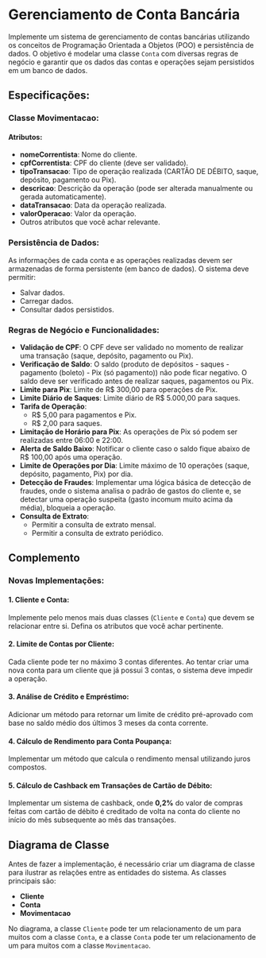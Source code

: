 # Gerenciamento de Conta Bancária

Implemente um sistema de gerenciamento de contas bancárias utilizando os conceitos de Programação Orientada a Objetos (POO) e persistência de dados. O objetivo é modelar uma classe `Conta` com diversas regras de negócio e garantir que os dados das contas e operações sejam persistidos em um banco de dados.

## Especificações:

### Classe Movimentacao:

#### Atributos:
- **nomeCorrentista**: Nome do cliente.
- **cpfCorrentista**: CPF do cliente (deve ser validado).
- **tipoTransacao**: Tipo de operação realizada (CARTÃO DE DÉBITO, saque, depósito, pagamento ou Pix).
- **descricao**: Descrição da operação (pode ser alterada manualmente ou gerada automaticamente).
- **dataTransacao**: Data da operação realizada.
- **valorOperacao**: Valor da operação.
- Outros atributos que você achar relevante.

### Persistência de Dados:
As informações de cada conta e as operações realizadas devem ser armazenadas de forma persistente (em banco de dados). O sistema deve permitir:
- Salvar dados.
- Carregar dados.
- Consultar dados persistidos.

### Regras de Negócio e Funcionalidades:

- **Validação de CPF**: O CPF deve ser validado no momento de realizar uma transação (saque, depósito, pagamento ou Pix).
- **Verificação de Saldo**: O saldo (produto de depósitos - saques - pagamento (boleto) - Pix (só pagamento)) não pode ficar negativo. O saldo deve ser verificado antes de realizar saques, pagamentos ou Pix.
- **Limite para Pix**: Limite de R$ 300,00 para operações de Pix.
- **Limite Diário de Saques**: Limite diário de R$ 5.000,00 para saques.
- **Tarifa de Operação**:
  - R$ 5,00 para pagamentos e Pix.
  - R$ 2,00 para saques.
- **Limitação de Horário para Pix**: As operações de Pix só podem ser realizadas entre 06:00 e 22:00.
- **Alerta de Saldo Baixo**: Notificar o cliente caso o saldo fique abaixo de R$ 100,00 após uma operação.
- **Limite de Operações por Dia**: Limite máximo de 10 operações (saque, depósito, pagamento, Pix) por dia.
- **Detecção de Fraudes**: Implementar uma lógica básica de detecção de fraudes, onde o sistema analisa o padrão de gastos do cliente e, se detectar uma operação suspeita (gasto incomum muito acima da média), bloqueia a operação.
- **Consulta de Extrato**:
  - Permitir a consulta de extrato mensal.
  - Permitir a consulta de extrato periódico.

## Complemento 

### Novas Implementações:

#### 1. **Cliente e Conta**:
Implemente pelo menos mais duas classes (`Cliente` e `Conta`) que devem se relacionar entre si. Defina os atributos que você achar pertinente.

#### 2. **Limite de Contas por Cliente**:
Cada cliente pode ter no máximo 3 contas diferentes. Ao tentar criar uma nova conta para um cliente que já possui 3 contas, o sistema deve impedir a operação.

#### 3. **Análise de Crédito e Empréstimo**:
Adicionar um método para retornar um limite de crédito pré-aprovado com base no saldo médio dos últimos 3 meses da conta corrente.

#### 4. **Cálculo de Rendimento para Conta Poupança**:
Implementar um método que calcula o rendimento mensal utilizando juros compostos.

#### 5. **Cálculo de Cashback em Transações de Cartão de Débito**:
Implementar um sistema de cashback, onde **0,2%** do valor de compras feitas com cartão de débito é creditado de volta na conta do cliente no início do mês subsequente ao mês das transações.

## Diagrama de Classe

Antes de fazer a implementação, é necessário criar um diagrama de classe para ilustrar as relações entre as entidades do sistema. As classes principais são:

- **Cliente**
- **Conta**
- **Movimentacao**
  
No diagrama, a classe `Cliente` pode ter um relacionamento de um para muitos com a classe `Conta`, e a classe `Conta` pode ter um relacionamento de um para muitos com a classe `Movimentacao`. 

